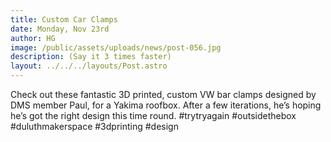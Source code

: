```yaml
---
title: Custom Car Clamps
date: Monday, Nov 23rd
author: HG
image: /public/assets/uploads/news/post-056.jpg
description: (Say it 3 times faster)
layout: ../../../layouts/Post.astro
---
```


Check out these fantastic 3D printed, custom VW bar clamps designed by DMS member Paul, for a Yakima roofbox. After a few iterations, he’s hoping he’s got the right design this time round. #trytryagain #outsidethebox #duluthmakerspace #3dprinting #design

